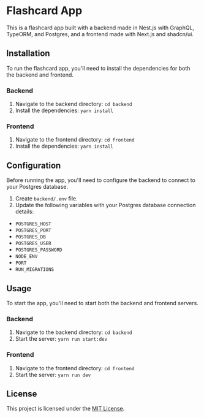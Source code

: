 # Flashcard App

This is a flashcard app built with a backend made in Nest.js with GraphQL, TypeORM, and Postgres, and a frontend made with Next.js and shadcn/ui.

## Installation

To run the flashcard app, you'll need to install the dependencies for both the backend and frontend.

### Backend

1. Navigate to the backend directory: `cd backend`
2. Install the dependencies: `yarn install`

### Frontend

1. Navigate to the frontend directory: `cd frontend`
2. Install the dependencies: `yarn install`

## Configuration

Before running the app, you'll need to configure the backend to connect to your Postgres database.

1. Create `backend/.env` file.
2. Update the following variables with your Postgres database connection details:

- `POSTGRES_HOST`
- `POSTGRES_PORT`
- `POSTGRES_DB`
- `POSTGRES_USER`
- `POSTGRES_PASSWORD`
- `NODE_ENV`
- `PORT`
- `RUN_MIGRATIONS`

## Usage

To start the app, you'll need to start both the backend and frontend servers.

### Backend

1. Navigate to the backend directory: `cd backend`
2. Start the server: `yarn run start:dev`

### Frontend

1. Navigate to the frontend directory: `cd frontend`
2. Start the server: `yarn run dev`

## License

This project is licensed under the [MIT License](LICENSE).
